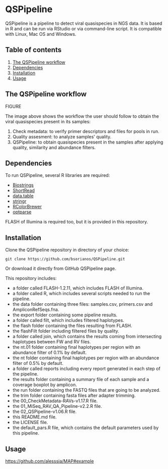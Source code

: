 # QSPipeline

QSPipeline is a pipeline to detect viral quasispecies in NGS data. It is based in R and can be run via RStudio or via command-line script. It is compatible with Linux, Mac OS and Windows.

## Table of contents

1. [The QSPipeline workflow](#workflow)
2. [Dependencies](#dependencies)
3. [Installation](#installation)
4. [Usage](#usage)

## The QSPipeline workflow <a name="workflow"></a>

FIGURE

The image above shows the workflow the user should follow to obtain the viral quasispecies present in its samples:

  1. Check metadata: to verify primer descriptors and files for pools in run.
  2. Quality assesment: to analyze samples' quality.
  3. QSPipeline: to obtain quasispecies present in the samples after applying quality, similarity and abundance filters.

## Dependencies <a name="dependencies"></a>

To run QSPipeline, several R libraries are required:

  * [Biostrings](https://bioconductor.org/packages/release/bioc/html/Biostrings.html)
  * [ShortRead](https://bioconductor.org/packages/release/bioc/html/ShortRead.html)
  * [data.table](https://cran.r-project.org/web/packages/data.table/)
  * [stringr](https://cran.r-project.org/web/packages/stringr/)
  * [RColorBrewer](https://cran.r-project.org/web/packages/RColorBrewer/)
  * [optparse](https://cran.r-project.org/web/packages/optparse/)

FLASH of Illumina is required too, but it is provided in this repository.

## Installation <a name="installation"></a>

Clone the QSPipeline repository in directory of your choice:

```
git clone https://github.com/bsorianos/QSPipeline.git
```

Or download it directly from GitHub QSPipeline page.

This repository includes:

  * a folder called FLASH-1.2.11, which includes FLASH of Illumina.
  * a folder called R, which includes several scripts needed to run the pipeline.
  * the data folder containing three files: samples.csv, primers.csv and AmpliconRefSeqs.fna.
  * the export folder containing some pipeline results.
  * a folder called filt, which includes filtered haplotypes.
  * the flash folder containing the files resulting from FLASH.
  * the flashFilt folder including filtered files by quality.
  * a folder called join, which contains the results coming from intersecting haplotypes between FW and RV files.
  * the nt.01 folder containing final haplotypes per region with an abundance filter of 0.1% by default.
  * the nt folder containing final haplotypes per region with an abundance filter of 0.5% by default.
  * a folder called reports including every report generated in each step of the pipeline.
  * the results folder containing a summary file of each sample and a coverage boxplot by amplicon.
  * the run folder containing the FASTQ files that are going to be analyzed.
  * the trim folder containing fasta files after adapter trimming.
  * the 00_CheckMetadata-RAVs-v1.17.R file.
  * the 01_MiSeq_RAV_QA_Pipeline-v2.2.R file.
  * the 02_QSPipeline-v1.06.R file.
  * this README.md file.
  * the LICENSE file.
  * the default_pars.R file, which contains the default parameters used by this pipeline.

## Usage <a name="usage"></a>

https://github.com/alesssia/MAP#example
